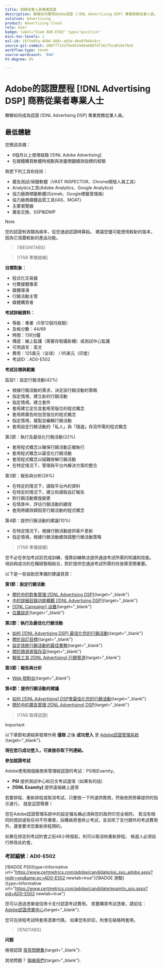 ```yaml
---
title: 商務從業人員專業認證
description: 瞭解如何獲得Adobe認證 [!DNL Advertising DSP] 專業商務從業人員。
solution: Advertising
product: Advertising Cloud
role: User
badge: label="Exam AD0-E502" type="positive"
mini-toc-levels: 1
exl-id: 15f3e05a-4896-488c-a65d-d6e8f948c8cc
source-git-commit: d007f7152f9e053446e680fdf16175ca019ef8e6
workflow-type: tm+mt
source-wordcount: '844'
ht-degree: 0%

---
```


# Adobe的認證歷程 [!DNL Advertising DSP] 商務從業者專業人士

瞭解如何成為認證 [!DNL Advertising DSP] 專業商務從業人員。

## 最低體驗

您應該具備：

* 6個月以上使用經驗 [!DNL Adobe Advertising]
* 在媒體購買軟體時規劃與測量關鍵績效指標的經驗

熟悉下列工具和技術：

* 廣告測試/偵錯軟體（VAST INSPECTOR、Chrome開發人員工具）
* Analytics工具(Adobe Analytics、Google Analytics)
* 協力廠商標籤軟體(Sizmek、Google標籤管理員)
* 協力廠商媒體品質工具(IAS、MOAT)
* 主要瀏覽器
* 廣告交換、SSP和DMP

>[!NOTE]
>
>您的認證有效期為兩年，從您通過認證時算起。 建議您儘可能使用較新的版本，因為它涵蓋較新的產品功能。

>[!BEGINTABS]

>[!TAB 準備就緒]

**目標對象：**

* 程式化交易器
* 付費媒體專家
* 媒體導演
* 行銷活動主管
* 媒體購買者

**考試詳細資料：**

* 等級：專業（0至12個月經驗）
* 及格分數：44/69
* 時間：138分鐘
* 傳遞：線上監護（需要存取攝影機）或測試中心監護
* 可用語言：英文
* 費用：125美元（全球） / 95美元（印度）
* 考試ID：AD0-E502

**考試目標與範圍**

區段1：設定行銷活動(42%)

* 根據行銷活動的需求，決定該行銷活動的策略
* 指定情境，建立新的行銷活動
* 指定情境，建立套件
* 套用建立定位並套用至版位的程式概念
* 套用將廣告附加至版位的程式概念
* 指定情境，複製並編輯行銷活動
* 套用設定行銷活動的「私人」與「隨選」存貨所需的程式概念

第2節：執行及最佳化行銷活動(22%)

* 套用程式概念以確保行銷活動正確執行
* 套用程式概念以最佳化行銷活動
* 套用程式概念以疑難排解行銷活動
* 在特定情況下，管理與平台內解決方案的整合

第3節：報告與分析(26%)

* 在特定的情況下，讀取平台內的資料
* 在特定的情況下，建立和讀取自訂報告
* 對行銷活動實施變更
* 在情景中，評估行銷活動的績效
* 套用將績效歸因至行銷活動的程式概念

第4節：提供行銷活動的建議(10%)

* 在特定情況下，根據行銷活動提供客戶更新
* 指定情境，根據行銷活動績效調整行銷活動策略

>[!TAB 準備就緒]

您不必在參加考試前完成訓練，僅靠訓練無法提供通過考試所需的知識和技能。 培訓與成功的在職經驗相結合，對於提供您通過考試所需的存放庫至關重要。

以下是一些協助您準備的建議資源：

**第1節：設定行銷活動**


* [關於中的對象管理 [!DNL Advertising DSP]](https://experienceleague.adobe.com/docs/advertising/dsp/audiences/audience-about.html?lang=en){target="_blank"}
* [中的詳細目錄功能概觀 [!DNL Advertising DSP]](https://experienceleague.adobe.com/docs/advertising/dsp/inventory/inventory-overview.html?lang=en){target="_blank"}
* [[!DNL Campaign] 设置](https://experienceleague.adobe.com/docs/advertising/dsp/campaign-management/campaigns/campaign-settings.html?lang=en){target="_blank"}
* [位置設定](https://experienceleague.adobe.com/docs/advertising/dsp/campaign-management/placements/placement-settings.html?lang=en){target="_blank"}

**第2節：執行及最佳化行銷活動**

* [如何 [!DNL Advertising DSP] 最佳化您的行銷活動](https://experienceleague.adobe.com/docs/advertising/dsp/optimization/optimization-how-dsp-optimizes-campaigns.html?lang=en){target="_blank"}
* [關於自訂目標](https://experienceleague.adobe.com/docs/advertising/dsp/optimization/custom-goals/custom-goal-about.html?lang=en){target="_blank"}
* [設定效能行銷活動的最佳實務](https://experienceleague.adobe.com/docs/advertising/dsp/optimization/campaign-best-practices-performance.html?lang=en){target="_blank"}
* [關於隨選進階存貨](https://experienceleague.adobe.com/docs/advertising/dsp/inventory/on-demand/on-demand-inventory-about.html?lang=en){target="_blank"}
* [報告工具 [!DNL Advertising] 行銷管道](https://experienceleague.adobe.com/docs/analytics-learn/tutorials/integrations/ad-cloud/reporting-with-advertising-cloud-marketing-channels.html?lang=en){target="_blank"}

**第3節：報告與分析**

* [Web 控制台](https://experienceleague.adobe.com/docs/experience-manager-65/deploying/configuring/web-console.html?lang=en){target="_blank"}

**第4節：提供行銷活動的建議**

* [如何 [!DNL Advertising] DSP會最佳化您的行銷活動](https://experienceleague.adobe.com/docs/advertising/dsp/optimization/optimization-how-dsp-optimizes-campaigns.html?lang=en){target="_blank"}
* [關於中的廣告管理 [!DNL Advertising] DSP](https://experienceleague.adobe.com/docs/advertising/dsp/campaign-management/ads/ad-about.html?lang=en){target="_blank"}

>[!TAB 取得認證]

>[!IMPORTANT]
>
>以下章節和連結將發揮作用 **僅限**  之後 **成功登入** 至 [Adobe認證管理系統](http://www.certmetrics.com/adobe){target="_blank"}.


**現在您已成功登入，可直接存取下列連結。**

**參加認證考試**

Adobe使用兩個廠商來管理經認證的考試：PSI和Examity。

* **PSI** 提供測試中心和日文考試選項（如果有的話）
* **[!DNL Examity]** 提供遠端線上選項

若要排程、重新排程或取消考試，只要按一下所選供應商，然後依照熒幕提供的指示進行。 就是這麼簡單！

您在Adobe認證管理系統中的設定檔名稱必須與您的政府ID完全相符。 若沒有相同的資訊或有任何不符專案，採購員將會終止考試，並且除了支付額外的考試費用外，還會要求您重新排程預約。

如果在排定的考試約會之前48小時發起，則可以取消和重新排程。 候選人必須自行修改此約會。

### 考試編號：AD0-E502

[!BADGE PSI]{type=Informative url="https://www.certmetrics.com/adobe/candidate/psi_sso_adobe.aspx?redir=yes&amp;ec=AD0-E502 newtab=true"}[!BADGE 測驗]{type=Informative url="https://www.certmetrics.com/adobe/candidate/examity_sso.aspx?eid=AD0-E502 newtab=true"}

您可以透過憑單或信用卡支付認證考試費用。 若要購買考試憑單，請前往： [Adobe認證憑單中心](https://market.xvoucher.com/adobe/global){target="_blank"}.

您可在排程考試時套用憑單代碼。 如果您有折扣，則會在結帳時套用。

>[!ENDTABS]

**问题**

檢視認證 [常見問題集](https://experienceleague.adobe.com/docs/certification/certification/faq.html?lang=en){target="_blank"}.

其他問題？ [聯絡我們](mailto:certif@adobe.com){target="_blank"}.
